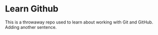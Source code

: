 # Learn Github
This is a throwaway repo used to learn about working with Git and GitHub.
Adding another sentence.
